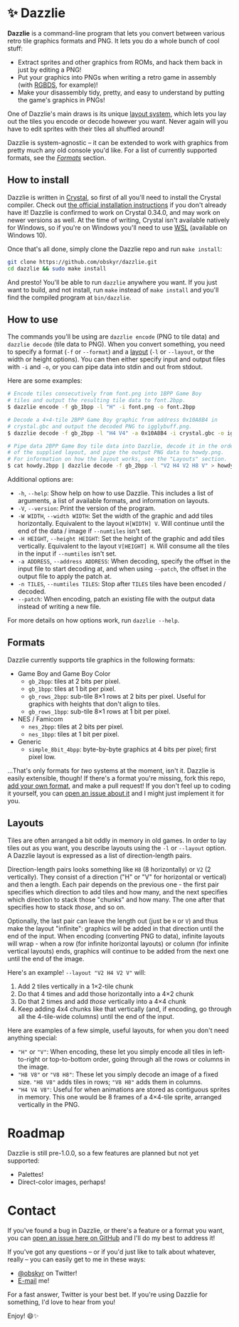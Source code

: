 # ✨ Dazzlie

**Dazzlie** is a command-line program that lets you convert between various retro tile graphics formats and PNG. It lets you do a whole bunch of cool stuff:

* Extract sprites and other graphics from ROMs, and hack them back in just by editing a PNG!
* Put your graphics into PNGs when writing a retro game in assembly (with [RGBDS](https://github.com/rednex/rgbds), for example)!
* Make your disassembly tidy, pretty, and easy to understand by putting the game's graphics in PNGs!

One of Dazzlie's main draws is its unique [layout system](#layouts), which lets you lay out the tiles you encode or decode however you want. Never again will you have to edit sprites with their tiles all shuffled around!

Dazzlie is system-agnostic – it can be extended to work with graphics from pretty much any old console you'd like. For a list of currently supported formats, see the *[Formats](#formats)* section.

## How to install

Dazzlie is written in [Crystal](https://crystal-lang.org/), so first of all you'll need to install the Crystal compiler. Check out [the official installation instructions](https://crystal-lang.org/docs/installation/) if you don't already have it! Dazzlie is confirmed to work on Crystal 0.34.0, and may work on newer versions as well. At the time of writing, Crystal isn't available natively for Windows, so if you're on Windows you'll need to use [WSL](https://docs.microsoft.com/en-us/windows/wsl/install-win10) (available on Windows 10).

Once that's all done, simply clone the Dazzlie repo and run `make install`:

```bash
git clone https://github.com/obskyr/dazzlie.git
cd dazzlie && sudo make install
```

And presto! You'll be able to run `dazzlie` anywhere you want. If you just want to build, and not install, run `make` instead of `make install` and you'll find the compiled program at `bin/dazzlie`.

## How to use

The commands you'll be using are `dazzlie encode` (PNG to tile data) and `dazzlie decode` (tile data to PNG). When you convert something, you need to specify a format (`-f` or `--format`) and a [layout](#layouts) (`-l` or `--layout`, or the width or height options). You can then either specify input and output files with `-i` and `-o`, or you can pipe data into stdin and out from stdout.

Here are some examples:

```bash
# Encode tiles consecutively from font.png into 1BPP Game Boy
# tiles and output the resulting tile data to font.2bpp.
$ dazzlie encode -f gb_1bpp -l "H" -i font.png -o font.2bpp

# Decode a 4×4-tile 2BPP Game Boy graphic from address 0x10A8B4 in
# crystal.gbc and output the decoded PNG to igglybuff.png.
$ dazzlie decode -f gb_2bpp -l "H4 V4" -a 0x10A8B4 -i crystal.gbc -o igglybuff.png

# Pipe data 2BPP Game Boy tile data into Dazzlie, decode it in the order
# of the supplied layout, and pipe the output PNG data to howdy.png.
# For information on how the layout works, see the "Layouts" section.
$ cat howdy.2bpp | dazzlie decode -f gb_2bpp -l "V2 H4 V2 H8 V" > howdy.png
```

Additional options are:
* `-h`, `--help`: Show help on how to use Dazzlie. This includes a list of arguments, a list of available formats, and information on layouts.
* `-V`, `--version`: Print the version of the program.
* `-W WIDTH`, `--width WIDTH`: Set the width of the graphic and add tiles horizontally. Equivalent to the layout `H[WIDTH] V`. Will continue until the end of the data / image if `--numtiles` isn't set.
* `-H HEIGHT`, `--height HEIGHT`: Set the height of the graphic and add tiles vertically. Equivalent to the layout `V[HEIGHT] H`. Will consume all the tiles in the input if `--numtiles` isn't set.
* `-a ADDRESS`, `--address ADDRESS`: When decoding, specify the offset in the input file to start decoding at, and when using `--patch`, the offset in the output file to apply the patch at.
* `-n TILES`, `--numtiles TILES`: Stop after `TILES` tiles have been encoded / decoded.
* `--patch`: When encoding, patch an existing file with the output data instead of writing a new file.

For more details on how options work, run `dazzlie --help`.

## Formats

Dazzlie currently supports tile graphics in the following formats:

* Game Boy and Game Boy Color
    * `gb_2bpp`: tiles at 2 bits per pixel.
    * `gb_1bpp`: tiles at 1 bit per pixel.
    * `gb_rows_2bpp`: sub-tile 8×1 rows at 2 bits per pixel. Useful for graphics with heights that don't align to tiles.
    * `gb_rows_1bpp`: sub-tile 8×1 rows at 1 bit per pixel.
* NES / Famicom
    * `nes_2bpp`: tiles at 2 bits per pixel.
    * `nes_1bpp`: tiles at 1 bit per pixel.
* Generic
    * `simple_8bit_4bpp`: byte-by-byte graphics at 4 bits per pixel; first pixel low.

…That's only formats for *two* systems at the moment, isn't it. Dazzlie is easily extensible, though! If there's a format you're missing, fork this repo, [add your own format](src/formats), and make a pull request! If you don't feel up to coding it yourself, you can [open an issue about it](https://github.com/obskyr/khinsider/issues) and I might just implement it for you.

## Layouts

Tiles are often arranged a bit oddly in memory in old games. In order to lay tiles out as you want, you describe layouts using the `-l` or `--layout` option. A Dazzlie layout is expressed as a list of direction-length pairs.

Direction-length pairs looks something like `H8` (8 horizontally) or `V2` (2 vertically). They consist of a direction ("H" or "V" for horizontal or vertical) and then a length. Each pair depends on the previous one - the first pair specifies which direction to add tiles and how many, and the next specifies which direction to stack those "chunks" and how many. The one after that specifies how to stack *those*, and so on.

Optionally, the last pair can leave the length out (just be `H` or `V`) and thus make the layout "infinite": graphics will be added in that direction until the end of the input. When encoding (converting PNG to data), infinite layouts will wrap - when a row (for infinite horizontal layouts) or column (for infinite vertical layouts) ends, graphics will continue to be added from the next one until the end of the image.

Here's an example! `--layout "V2 H4 V2 V"` will:
1. Add 2 tiles vertically in a 1×2-tile chunk
2. Do that 4 times and add those horizontally into a 4×2 chunk
3. Do that 2 times and add *those* vertically into a 4×4 chunk
4. Keep adding 4x4 chunks like that vertically (and, if encoding, go through all the 4-tile-wide columns) until the end of the input.

Here are examples of a few simple, useful layouts, for when you don't need anything special:
* `"H"` or  `"V"`: When encoding, these let you simply encode all tiles in left-to-right or top-to-bottom order, going through all the rows or columns in the image.
* `"H8 V8"` or `"V8 H8"`: These let you simply decode an image of a fixed size. `"H8 V8"` adds tiles in rows; `"V8 H8"` adds them in columns.
* `"H4 V4 V8"`: Useful for when animations are stored as contiguous sprites in memory. This one would be 8 frames of a 4×4-tile sprite, arranged vertically in the PNG.

# Roadmap

Dazzlie is still pre-1.0.0, so a few features are planned but not yet supported:

* Palettes!
* Direct-color images, perhaps!
<!-- * Bitplanes are possible, probably, but require seeking back and forth – perhaps a feature to rearrange bytes in advance would make this faster. Or maybe not! -->
<!-- * Perhaps there's a way to make the structure of extensions less cumbersome and less macro-heavy: some utility functions or extensible base classes could go a long way. -->

# Contact

If you've found a bug in Dazzlie, or there's a feature or a format you want, you can [open an issue here on GitHub](https://github.com/obskyr/khinsider/issues) and I'll do my best to address it!

If you've got any questions – or if you'd just like to talk about whatever, really – you can easily get to me in these ways:

* [@obskyr](https://Twitter.com/obskyr) on Twitter!
* [E-mail](mailto:powpowd@gmail.com) me!

For a fast answer, Twitter is your best bet. If you're using Dazzlie for something, I'd love to hear from you!

Enjoy! 😄✨

